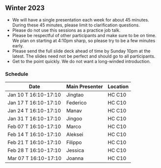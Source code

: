 ## Winter 2023

- We will have a single presentation each week for about 45 minutes. During these 45 minutes, please limit to clarification questions.
- Please do not use this sessions as a practice job talk.
- Please be respectful of other participants and make sure to be on time. We plan on starting at 4:10pm sharp, so please try to be a few minutes early.
- Please send the full slide deck ahead of time by Sunday 10pm at the latest. The slides need not be perfect and should go to all participants.
- Get to the point quickly. We do not want a long-winded introduction.

### Schedule

| Date                        | Main Presenter | Location      |
|-----------------------------|----------------|---------------|
| Jan 10 T 16:10-17:10        | Jingtao        | HC C10        |
| Jan 17 T 16:10-17:10        | Federico       | HC C10        |
| Jan 24 T 16:10-17:10        | Manav          | HC C10        |
| Jan 31 T 16:10-17:10        | Jingoo         | HC C10        |
| Feb 07 T 16:10-17:10        | Marco          | HC C10        |
| Feb 14 T 16:10-17:10        | Aleksei        | HC C10        |
| Feb 21 T 16:10-17:10        | Filippo        | HC C10        |
| Feb 28 T 16:10-17:10        | Jessica        | HC C10        |
| Mar 07 T 16:10-17:10        | Joanna         | HC C10        |


